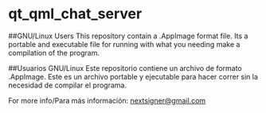 # qt_qml_chat_server

##GNU/Linux Users 
This repository contain a .AppImage format file. Its a portable and executable file for running with what you needing make a compilation of the program.

##Usuarios GNU/Linux
Este repositorio contiene un archivo de formato .AppImage. Este es un archivo portable y ejecutable para hacer correr sin la necesidad de compilar el programa.

For more info/Para más información: nextsigner@gmail.com
